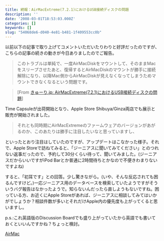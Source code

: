 ```yaml
---
title: 続報：AirMacExtreme(7.2.1)におけるUSB接続ディスクの問題
description: ''
date: '2008-03-01T18:53:03.000Z'
categories: []
keywords: []
slug: "54068de6-d040-4e81-b481-1f409553cc0b"
---
```

以前以下の記事で取り上げてコメントいただいたりわりと好評だったのですが、こちらの記事の続きの動きが今日ありましたのでご報告。

> このトラブルは単純で、一度AirMacDiskをマウントして、そのままMacをスリープさせたあと、復帰するとAirMacDiskのマウントが勝手に接続解除になり、以降Mac側からAirMacDiskが見えなくなってしまうためマウントできなくなるという問題です。

> \[From [きゅーり.jp: AirMacExtreme(7.2.1)におけるUSB接続ディスクの問題](http://blog.qli.jp/2008/01/airmacextreme72.html)\]

Time Capsuleが出荷開始となり、Apple Store Shibuya/Ginza両店でも展示と販売が開始されました。

> それとも同時期にAirMacExtremeのファームウェアのバージョンがあがるのか、このあたりは勝手に注目したいなと思っていますし、

といったとおり注目はしていたのですが、アップデートはこなかった様子。それで、Apple Storeで訪ねてみると、「ジーニアスに聞いてみてください」とのつれない返事だったので、予約して30分くらい待って、聞いてみました。(ジーニアスだからいいですがiPod Barとか普通に2時間待ちとかなので不便きわまりないですよね)

すると、「初耳です」との回答。少し驚きながら。(いや、そんな反応されても困るんですけど。)一応ジーニアス用のデータベースを検索していたようですがそういうバグ報告はなかったようで。知らないんだったら直しようもないですね。困っている方、お近くにApple Storeがあれば、ジーニアスに相談してみてはいかがでしょうか？相談件数が多いとそれだけApple内の優先度も上がってくると思いますし。

p.s.:これ英語版のDiscussion Boardでも盛り上がっていたから英語でも書いておくといいんですかね？ちょっと検討。

[AirMac](http://technorati.com/tag/AirMac)